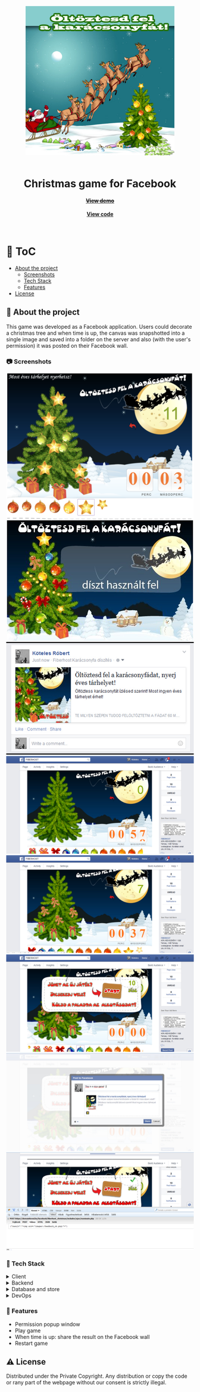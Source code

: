 <div align="center">
  <img src="assets/app_logo.jpg" alt="logo" width="400" height="auto" />
</div>
<br />

<div align="center">
  <h1>Christmas game for Facebook</h1>
  
  <h4>
    <a href="#" target="_blank"><s>View demo</s></a>
  </h4>
  
  <h4>
    <a href="https://github.com/kotelesroberto/fiberhost_christmas" title="Code"  target="_blank">View code</a>
  </h4>

</div>

<br />

<!-- Table of Contents -->

# :notebook_with_decorative_cover: ToC

- [About the project](#star2-about-the-project)
  - [Screenshots](#camera-screenshots)
  - [Tech Stack](#space_invader-tech-stack)
  - [Features](#dart-features)
- [License](#warning-license)

<!-- About the project -->

## :star2: About the project

<p align="left">
This game was developed as a Facebook application. Users could decorate a christmas tree and when time is up, the canvas was snapshotted into a single image and saved into a folder on the server and also (with the user's permission) it was posted on their Facebook wall.
</p>

<!-- Screenshots -->

### :camera: Screenshots

<div align="center"> 
  <img src="assets/sample.png" alt="screenshot" />
</div>
<div align="center"> 
  <img src="assets/diploma.jpg" alt="screenshot" />
</div>
<div align="center"> 
  <img src="assets/wallpost.jpg" alt="screenshot" />
</div>
<div align="center"> 
  <img src="assets/screenshot0.jpg" alt="screenshot" />
</div>
<div align="center"> 
  <img src="assets/screenshot1.jpg" alt="screenshot" />
</div>
<div align="center"> 
  <img src="assets/screenshot2.jpg" alt="screenshot" />
</div>
<div align="center"> 
  <img src="assets/screenshot3.jpg" alt="screenshot" />
</div>
<div align="center"> 
  <img src="assets/screenshot4.jpg" alt="screenshot" />
</div>

<!-- TechStack -->

### :space_invader: Tech Stack

<details>
  <summary>Client</summary>
  <ul>
    <li><a href="https://developer.mozilla.org/en-US/docs/Web/JavaScript"  target="_blank">JavaScript ES5</a></li>
    <li><a href="https://jquery.com/"  target="_blank">JQuery</a></li>
    <li><a href="https://www.w3schools.com/html/html5_semantic_elements.asp" target="_blank">Semantic HTML5</a></li>
    <li><a href="https://www.w3schools.com/css/css_intro.asp"  target="_blank">CSS</a></li>
  </ul>
</details>

<details>
  <summary>Backend</summary>
  <ul>
    <li><a href="https://www.php.net/"  target="_blank">PHP</a></li>
    <li><a href="https://developer.mozilla.org/en-US/docs/Web/XML/Guides/XML_introduction"  target="_blank">XML</a></li>
    <li><a href="https://developers.facebook.com/"  target="_blank">Facebook Developer APIs</a></li>

  </ul>
</details>

<details>
<summary>Database and store</summary>
  <ul>
    <li><a href="https://www.mysql.com/">MySQL</a></li>
    <li><a href="https://www.phpmyadmin.net/">PHPMyAdmin</a></li>
  </ul>
</details>

<details>
<summary>DevOps</summary>
  <ul>
    <li><a href="https://github.com/">GitHub</a></li>
  </ul>
</details>

<!-- Features -->

### :dart: Features

<ul>
  <li>Permission popup window</li>
  <li>Play game</li>
  <li>When time is up: share the result on the Facebook wall</li>
  <li>Restart game</li>
</ul>

<!-- License -->

## :warning: License

Distributed under the Private Copyright. Any distribution or copy the code or rany part of the webpage without our consent is strictly illegal.

